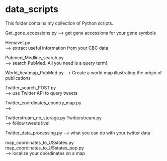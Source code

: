 data_scripts
============

This folder contains my collection of Python scripts.

 		
Get_gene_accessions.py 
--> get gene accessions for your gene symbols

Hemavet.py 	
--> extract useful information from your CBC data

Pubmed_Medline_search.py 	
--> search PubMed. All you need is a query term!

World_heatmap_PubMed.py
--> Create a world map illustrating the origin of publications

Twitter_search_POST.py 	
--> use Twitter API to query tweets

Twitter_coordinates_country_map.py 	
-->

Twitterstream_no_storage.py 
Twitterstream.py 	
--> follow tweets live!

Twitter_data_processing.py
--> what you can do with your twitter data

map_coordinates_to_USstates.py 	
map_coordinates_to_USstates_pop.py 	
--> localize your coordinates on a map

